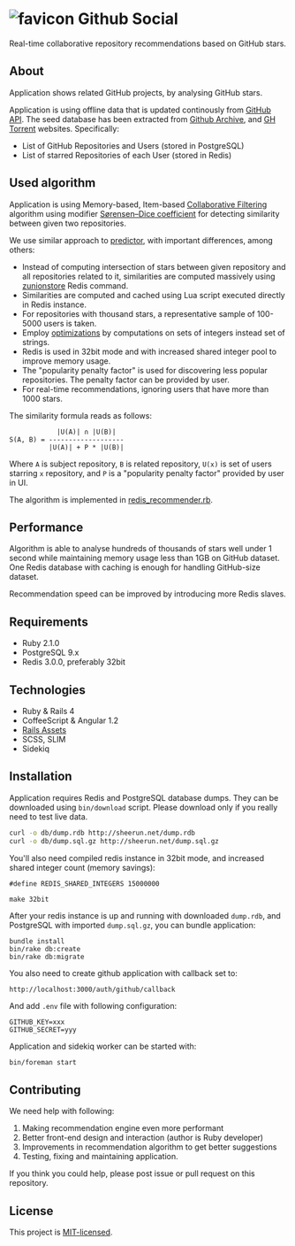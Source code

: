 # ![favicon](http://githubsocial.com/favicon-24.png) Github Social 

[codeclimate-img-url]: https://codeclimate.com/github/sheerun/githubsocial/badges/gpa.svg
[codeclimate-url]: https://codeclimate.com/github/sheerun/githubsocial
[travis-img-url]: https://travis-ci.org/sheerun/githubsocial.svg
[travis-url]: https://travis-ci.org/sheerun/githubsocial

Real-time collaborative repository recommendations based on GitHub stars.

## About

Application shows related GitHub projects, by analysing GitHub stars.

Application is using offline data that is updated continously from [GitHub API](https://developer.github.com/v3/). The seed database has been extracted from [Github Archive](http://www.githubarchive.org/), and [GH Torrent](http://ghtorrent.org/) websites. Specifically:

* List of GitHub Repositories and Users (stored in PostgreSQL)
* List of starred Repositories of each User (stored in Redis)

## Used algorithm

Application is using Memory-based, Item-based [Collaborative Filtering](https://en.wikipedia.org/wiki/Collaborative_filtering) algorithm using modifier [Sørensen–Dice coefficient](https://en.wikipedia.org/wiki/S%C3%B8rensen%E2%80%93Dice_coefficient) for detecting similarity between given two repositories.

We use similar approach to [predictor](https://github.com/Pathgather/predictor), with important differences, among others:

- Instead of computing intersection of stars between given repository and all repositories related to it, similarities are computed massively using [zunionstore](https://github.com/sheerun/githubsocial/blob/master/app/services/redis_recommender.rb#L13) Redis command.
- Similarities are computed and cached using Lua script executed directly in Redis instance.
- For repositories with thousand stars, a representative sample of 100-5000 users is taken.
- Employ [optimizations](http://redis.io/topics/memory-optimization) by  computations on sets of integers instead set of strings.
- Redis is used in 32bit mode and with increased shared integer pool to improve memory usage.
- The "popularity penalty factor" is used for discovering less popular repositories. The penalty factor can be provided by user.
- For real-time recommendations, ignoring users that have more than 1000 stars.

The similarity formula reads as follows:

```
            |U(A)| ∩ |U(B)|
S(A, B) = -------------------
          |U(A)| + P * |U(B)|
```

Where `A` is subject repository, `B` is related repository, `U(x)` is set of users starring `x` repository, and `P` is a "popularity penalty factor" provided by user in UI. 

The algorithm is implemented in [redis_recommender.rb](https://github.com/sheerun/githubsocial/blob/master/app/services/redis_recommender.rb).

## Performance

Algorithm is able to analyse hundreds of thousands of stars well under 1 second while maintaining memory usage less than 1GB on GitHub dataset. One Redis database with caching is enough for handling GitHub-size dataset. 

Recommendation speed can be improved by introducing more Redis slaves.

## Requirements

- Ruby 2.1.0
- PostgreSQL 9.x
- Redis 3.0.0, preferably 32bit

## Technologies

- Ruby & Rails 4
- CoffeeScript & Angular 1.2
- [Rails Assets](https://rails-assets.org/)
- SCSS, SLIM
- Sidekiq

## Installation

Application requires Redis and PostgreSQL database dumps. They can be downloaded using `bin/download` script. Please download only if you really need to test live data.

```bash
curl -o db/dump.rdb http://sheerun.net/dump.rdb
curl -o db/dump.sql.gz http://sheerun.net/dump.sql.gz
```

You'll also need compiled redis instance in 32bit mode, and increased shared integer count (memory savings):

```
#define REDIS_SHARED_INTEGERS 15000000
```

```
make 32bit
```

After your redis instance is up and running with downloaded `dump.rdb`, and PostgreSQL with imported `dump.sql.gz`, you can bundle application:

```
bundle install
bin/rake db:create
bin/rake db:migrate
```

You also need to create github application with callback set to:

```
http://localhost:3000/auth/github/callback
```

And add `.env` file with following configuration:

```
GITHUB_KEY=xxx
GITHUB_SECRET=yyy
```

Application and sidekiq worker can be started with:

```bash
bin/foreman start
```

## Contributing

We need help with following:

1. Making recommendation engine even more performant
2. Better front-end design and interaction (author is Ruby developer)
3. Improvements in recommendation algorithm to get better suggestions
4. Testing, fixing and maintaining application.

If you think you could help, please post issue or pull request on this repository.

## License

This project is [MIT-licensed](http://opensource.org/licenses/mit-license.php).
